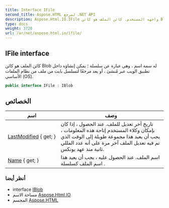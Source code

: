 ```yaml
---
title: Interface IFile
second_title: Aspose.HTML لمرجع .NET API
description: Aspose.Html.IO.IFile واجهه المستخدم. كائن الملف هو كائن Blob له سمة اسم  وهي عبارة عن سلسلة  يمكن إنشاؤه داخل تطبيق الويب عبر مُنشئ  أو يعد مرجعًا لتسلسل بايت من ملف من نظام الملفات الأساسي OS.
type: docs
weight: 3720
url: /ar/net/aspose.html.io/ifile/
---
```

## IFile interface

كائن الملف هو كائن Blob له سمة اسم ، وهي عبارة عن سلسلة ؛ يمكن إنشاؤه داخل تطبيق الويب عبر مُنشئ ، أو يعد مرجعًا لتسلسل بايت من ملف من نظام الملفات الأساسي (OS).

```csharp
public interface IFile : IBlob
```

## الخصائص

| اسم | وصف |
| --- | --- |
| [LastModified](../../aspose.html.io/ifile/lastmodified/) { get; } | تاريخ آخر تعديل للملف. عند الحصول ، إذا كان بإمكان وكلاء المستخدم إتاحة هذه المعلومات ، يجب أن يعيد هذا مجموعة طويلة إلى الوقت الذي تم فيه تعديل الملف آخر مرة على أنه عدد المللي ثانية منذ عهد يونكس. |
| [Name](../../aspose.html.io/ifile/name/) { get; } | اسم الملف. عند الحصول عليه ، يجب أن يعيد هذا اسم الملف كسلسلة . |

### أنظر أيضا

* interface [IBlob](../iblob/)
* مساحة الاسم [Aspose.Html.IO](../../aspose.html.io/)
* المجسم [Aspose.HTML](../../)



